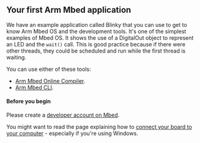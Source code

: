 ## Your first Arm Mbed application

We have an example application called Blinky that you can use to get to know Arm Mbed OS and the development tools. It's one of the simplest examples of Mbed OS. It shows the use of a DigitalOut object to represent an LED and the `wait()` call. This is good practice because if there were other threads, they could be scheduled and run while the first thread is waiting.

You can use either of these tools:

* [Arm Mbed Online Compiler](https://os.mbed.com/docs/v5.6/tutorials/blinky-on-arm-mbed-cli.html).
* [Arm Mbed CLI](/docs/v5.6/tutorials/blinky-on-the-arm-mbed-online-compiler.html).

#### Before you begin

Please create a [developer account on Mbed](https://os.mbed.com/account/signup/).

You might want to read the page explaining how to [connect your board to your computer](/docs/v5.6/tutorials/windows-serial-driver.html) - especially if you're using Windows.
